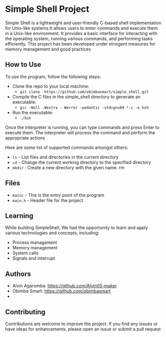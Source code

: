 # Simple Shell Project
Simple Shell is a lightweight and user-friendly C-based shell implementation for Unix-like systems.It allows users to enter commands and execute them in a Unix-like environment. It provides a basic interface for interacting with the operating system, running various commands, and performing tasks efficiently. This project has been developed under stringent measures for memory management and good practices

## How to Use
To use the program, follow the following steps:
- Clone the repo to your local machine:
    - `git clone  https://github.com/obimbasmart/simple_shell.git`
- Compile the C files in the simple_shell directory to generate an executable:
    - `gcc -Wall -Wextra - Werror -pedantic -std=gnu89 *.c -o hsh`
- Run the executable:
    - `./hsh`

Once the interpreter is running, you can type commands and press Enter to execute them. The interpreter will process the command and perform the appropriate actions

Here are some list of supported commands amongst others:
- `ls` - List files and directories in the current directory
- `cd` - Change the current working directory to the specified directory
- `mkdir` : Create a new directory with the given name. rm

## Files
- `mainc` - This is the entry point of the program
- `main.h` - Header file for the project

## Learning
While building SimpleShell, We had the opportunity to learn and apply various technologies and concepts, including:
- Process management
- Memory management
- System calls
- Signals and interrupt

## Authors
- Alvin Agaromba: https://github.com/Alvin05-maker
- Obimba Smart: https://github.com/obimbasmart
- 
## Contributing
Contributions are welcome to improve the project. If you find any issues or have ideas for enhancements, please open an issue or submit a pull request

